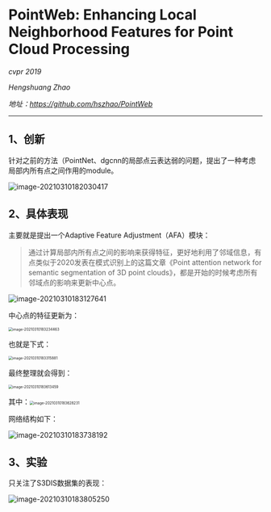 # PointWeb: Enhancing Local Neighborhood Features for Point Cloud Processing

*cvpr 2019*

*Hengshuang Zhao*

*地址：https://github.com/hszhao/PointWeb*

---

## 1、创新

针对之前的方法（PointNet、dgcnn的局部点云表达弱的问题，提出了一种考虑局部内所有点之间作用的module。

![image-20210310182030417](https://gitee.com/suyunzzz/img/raw/master/img/20210310182030.png)

## 2、具体表现

主要就是提出一个Adaptive Feature Adjustment（AFA）模块：

> 通过计算局部内所有点之间的影响来获得特征，更好地利用了邻域信息，有点类似于2020发表在模式识别上的这篇文章《Point attention network for semantic segmentation of 3D point clouds》，都是开始的时候考虑所有邻域点的影响来更新中心点。

![image-20210310183127641](https://gitee.com/suyunzzz/img/raw/master/img/20210310183127.png)

 

中心点的特征更新为：

<img src="https://gitee.com/suyunzzz/img/raw/master/img/20210310183234.png" alt="image-20210310183234463" style="zoom:50%;" />

也就是下式：

<img src="https://gitee.com/suyunzzz/img/raw/master/img/20210310183315.png" alt="image-20210310183315881" style="zoom:50%;" />

最终整理就会得到：

<img src="https://gitee.com/suyunzzz/img/raw/master/img/20210310183613.png" alt="image-20210310183613459" style="zoom:50%;" />

其中：<img src="https://gitee.com/suyunzzz/img/raw/master/img/20210310183628.png" alt="image-20210310183628231" style="zoom:50%;" />

网络结构如下：

![image-20210310183738192](https://gitee.com/suyunzzz/img/raw/master/img/20210310183738.png)

## 3、实验

只关注了S3DIS数据集的表现：

![image-20210310183805250](https://gitee.com/suyunzzz/img/raw/master/img/20210310183805.png)

